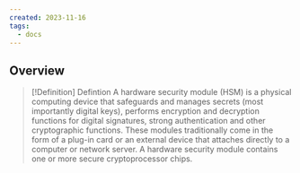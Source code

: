 ```yaml
---
created: 2023-11-16
tags:
  - docs
---
```

## Overview

>[!Definition] Defintion
>A hardware security module (HSM) is a physical computing device that safeguards and manages secrets (most importantly digital keys), performs encryption and decryption functions for digital signatures, strong authentication and other cryptographic functions. These modules traditionally come in the form of a plug-in card or an external device that attaches directly to a computer or network server. A hardware security module contains one or more secure cryptoprocessor chips.

